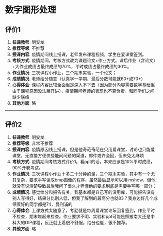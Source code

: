 # 数字图形处理

## 评价1

1. **任课教师**: 明安龙
2. **推荐等级**: 不推荐
3. **授课内容**: 疫情期间线上授课，老师发布课程视频，学生在爱课堂签到。
4. **考核方式**: 疫情期间，考核方式改为课题论文+作业方式。课后作业（含论文）+大作业成绩占最终成绩的70%，平时成绩占最终成绩的30%。
5. **作业情况**: 三次课程小作业，三个期末实验，一个论文；
6. **成绩情况**: 老师给分随意（认真学一学期，最后分数可能就60+或70+）
7. **心得体会**: 课程内容比较全面但是深入不下去（因为部分内容需要数学基础但由于课程原因没法展开讲），疫情期间老师的表现也不算负责，和同学们之间缺少联络
8. **其他方面**: 略

---

## 评价2

1. **任课教师**: 明安龙
2. **推荐等级**: 非常不推荐
3. **授课内容**: 疫情原因线上授课，但是他奇葩奇葩在只用爱课堂，讨论也只能爱课堂，无直接方便快捷能问问题的渠道，邮件或许会回，但未免太麻烦
4. **考核方式**: 疫情期间考核方式评价1。看ppt的话，本来应该是10%平时成绩，90%开卷考试。
5. **作业情况**: 三次课程小作业十多二十分钟的量，三个期末实验，其中有一个尤其复杂，要求手写读取bmp图像的程序，虽然最后显示可以用imshow，但他就没有说清楚导致最后我问了很久才弄懂他的要求到底是需要手写哪一部分；
6. **成绩情况**: 感觉给分和报告有关，我基本都是自己写的没用库，可能报告没有别人写得好，结果分比别人低，但我了解到的最高分也就83？我身边好几个成绩很好的同学都是74，曼利浦的
7. **心得体会**: 上课方式太随意了，考勤就是每周爱课堂论坛回复签到，作业平时不检查，期末堆起来检查。作业要求不明、实验和ppt可能是照搬南大还是中科大的DIP课程，反正就上着很不舒服，给分也低，很不推荐。
8. **其他方面**: 略
